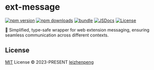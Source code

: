 # ext-message

[![npm version][npm-version-src]][npm-version-href]
[![npm downloads][npm-downloads-src]][npm-downloads-href]
[![bundle][bundle-src]][bundle-href]
[![JSDocs][jsdocs-src]][jsdocs-href]
[![License][license-src]][license-href]

🔗 Simplified, type-safe wrapper for web extension messaging, ensuring seamless communication across different contexts.

## License

[MIT](./LICENSE) License © 2023-PRESENT [leizhenpeng](https://github.com/leizhenpeng)

<!-- Badges -->

[npm-version-src]: https://img.shields.io/npm/v/ext-message?style=flat&colorA=080f12&colorB=1fa669
[npm-version-href]: https://npmjs.com/package/ext-message
[npm-downloads-src]: https://img.shields.io/npm/dm/ext-message?style=flat&colorA=080f12&colorB=1fa669
[npm-downloads-href]: https://npmjs.com/package/ext-message
[bundle-src]: https://img.shields.io/bundlephobia/minzip/ext-message?style=flat&colorA=080f12&colorB=1fa669&label=minzip
[bundle-href]: https://bundlephobia.com/result?p=ext-message
[license-src]: https://img.shields.io/github/license/leizhenpeng/ext-message.svg?style=flat&colorA=080f12&colorB=1fa669
[license-href]: https://github.com/leizhenpeng/ext-message/blob/main/LICENSE
[jsdocs-src]: https://img.shields.io/badge/jsdocs-reference-080f12?style=flat&colorA=080f12&colorB=1fa669
[jsdocs-href]: https://www.jsdocs.io/package/ext-message

